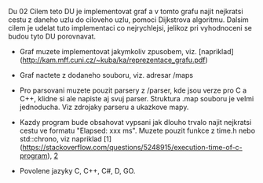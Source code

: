 Du 02
Cilem teto DU je implementovat graf a v tomto grafu najit nejkratsi cestu z
daneho uzlu do ciloveho uzlu, pomoci Dijkstrova algoritmu.
Dalsim cilem je udelat tuto implementaci co nejrychlejsi, jelikoz pri vyhodnoceni se budou tyto DU porovnavat.

- Graf muzete implementovat jakymkoliv zpusobem, viz. [napriklad]
  (http://kam.mff.cuni.cz/~kuba/ka/reprezentace_grafu.pdf)

- Graf nactete z dodaneho souboru, viz. adresar /maps

- Pro parsovani muzete pouzit parsery z /parser, kde jsou verze pro C a C++, klidne si ale napiste aj svuj parser. Struktura .map souboru je velmi jednoducha. Viz zdrojaky parseru a ukazkove mapy.

- Kazdy program bude obsahovat vypsani jak dlouho trvalo najit nejkratsi cestu ve formatu "Elapsed: xxx ms". Muzete pouzit funkce z time.h nebo std::chrono, viz napriklad [1] (https://stackoverflow.com/questions/5248915/execution-time-of-c-program), [2](https://stackoverflow.com/questions/22387586/c-measuring-execution-time-of-a-function)

- Povolene jazyky C, C++, C#, D, GO.

